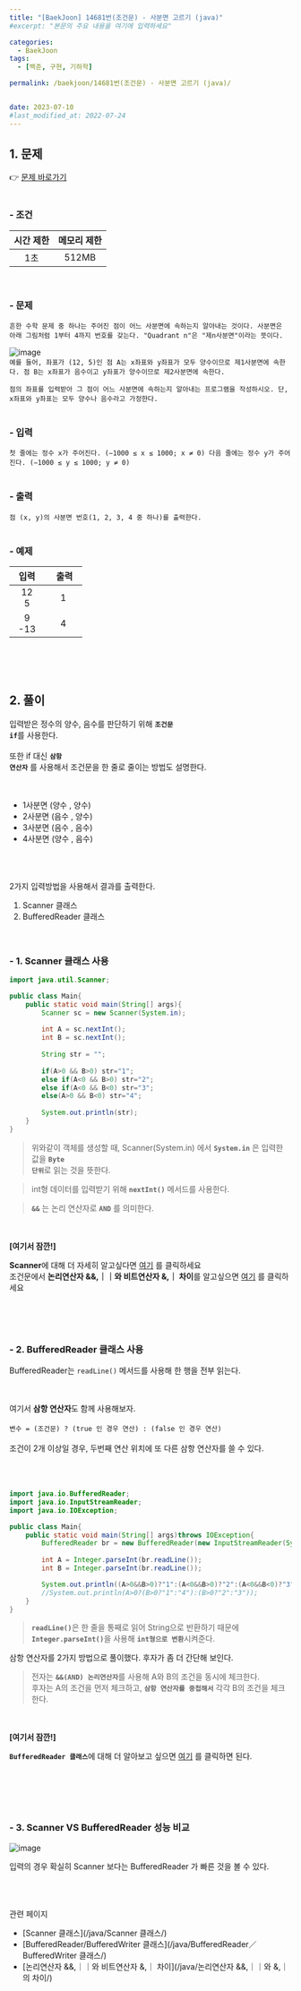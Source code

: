 ```yaml
---
title: "[BaekJoon] 14681번(조건문) - 사분면 고르기 (java)"
#excerpt: "본문의 주요 내용을 여기에 입력하세요"

categories:
  - BaekJoon
tags:
  - [백준, 구현, 기하학]

permalink: /baekjoon/14681번(조건문) - 사분면 고르기 (java)/


date: 2023-07-10
#last_modified_at: 2022-07-24
---
```


## 1. 문제
👉 [문제 바로가기](https://www.acmicpc.net/problem/14681)<br><br>
###  - 조건
  
| 시간 제한 | 메모리 제한 |
|:--------:|:--------:|
|1초|512MB|

<br>

### - 문제
```흔한 수학 문제 중 하나는 주어진 점이 어느 사분면에 속하는지 알아내는 것이다. 사분면은 아래 그림처럼 1부터 4까지 번호를 갖는다. "Quadrant n"은 "제n사분면"이라는 뜻이다.```<br>

![image](https://github.com/cjoungi/cjoungi.github.io/assets/113075984/d7f11849-16d7-4ef8-be6b-f91121ad12ea)<br>
```예를 들어, 좌표가 (12, 5)인 점 A는 x좌표와 y좌표가 모두 양수이므로 제1사분면에 속한다. 점 B는 x좌표가 음수이고 y좌표가 양수이므로 제2사분면에 속한다.```<br>

```점의 좌표를 입력받아 그 점이 어느 사분면에 속하는지 알아내는 프로그램을 작성하시오. 단, x좌표와 y좌표는 모두 양수나 음수라고 가정한다.```
<br><br>

### - 입력
```첫 줄에는 정수 x가 주어진다. (−1000 ≤ x ≤ 1000; x ≠ 0) 다음 줄에는 정수 y가 주어진다. (−1000 ≤ y ≤ 1000; y ≠ 0)```
<br><br>

### - 출력
```점 (x, y)의 사분면 번호(1, 2, 3, 4 중 하나)를 출력한다.```
<br><br>

### - 예제
  
| &nbsp;&nbsp;입력&nbsp;&nbsp; | &nbsp;&nbsp; 출력&nbsp;&nbsp; |
|:--------:|:--------:|
|12<br>5|1|
|9<br>-13|4|

  
<br><br><br>


## 2. 풀이
입력받은 정수의 양수, 음수를 판단하기 위해 <code><b>조건문 if</b></code>를 사용한다.<br><br>
또한 if 대신 <code><b>삼항 연산자</b></code> 를 사용해서 조건문을 한 줄로 줄이는 방법도 설명한다.
<br><br><br>

- 1사분면 (양수 , 양수) 
- 2사분면 (음수 , 양수) 
- 3사분면 (음수 , 음수) 
- 4사분면 (양수 , 음수) 

<br><br><br>
2가지 입력방법을 사용해서 결과를 출력한다.

1. Scanner 클래스
2. BufferedReader 클래스
<br><br><br>

### - 1. Scanner 클래스 사용
```java
import java.util.Scanner;

public class Main{
    public static void main(String[] args){
        Scanner sc = new Scanner(System.in);
        
        int A = sc.nextInt();
        int B = sc.nextInt();
        
        String str = "";
        
        if(A>0 && B>0) str="1";
        else if(A<0 && B>0) str="2";
        else if(A<0 && B<0) str="3";
        else(A>0 && B<0) str="4";
        
        System.out.println(str);
    }
}
```
> 위와같이 객체를 생성할 때, Scanner(System.in) 에서 <code><b>System.in</b></code> 은 입력한 값을 <code><b>Byte 단위</b></code>로 읽는 것을 뜻한다.

> int형 데이터를 입력받기 위해 <code><b>nextInt()</b></code> 메서드를 사용한다.

> <code><b>&&</b></code> 는 논리 연산자로 <code><b>AND</b></code> 를 의미한다.

<br><br>
<b>[여기서 잠깐!]</b>
<div class="box"><b>Scanner</b>에 대해 더 자세히 알고싶다면 <a href="/java/Scanner 클래스/"> 여기</a> 를 클릭하세요</div>
<div class="box">조건문에서 <b>논리연산자 &&,｜｜와 비트연산자 &,｜ 차이</b>를 알고싶으면 <a href="/java/논리연산자 &&,｜｜와 &,｜의 차이/"> 여기</a> 를 클릭하세요</div>

<br><br><br>

### - 2. BufferedReader 클래스 사용
BufferedReader는 `readLine()` 메서드를 사용해 한 행을 전부 읽는다.<br><br><br>

여기서 <b>삼항 연산자</b>도 함께 사용해보자.<br><br>
```변수 = (조건문) ? (true 인 경우 연산) : (false 인 경우 연산)```
<br><br>
조건이 2개 이상일 경우, 두번째 연산 위치에 또 다른 삼항 연산자를 쓸 수 있다.
<br><br><br><br>


```java
import java.io.BufferedReader;
import java.io.InputStreamReader;
import java.io.IOException;

public class Main{
    public static void main(String[] args)throws IOException{
        BufferedReader br = new BufferedReader(new InputStreamReader(System.in));
        
        int A = Integer.parseInt(br.readLine());
        int B = Integer.parseInt(br.readLine());

        System.out.println((A>0&&B>0)?"1":(A<0&&B>0)?"2":(A<0&&B<0)?"3":"4");
        //System.out.println(A>0?(B>0?"1":"4"):(B>0?"2":"3"));
    }
}
```
> <code><b>readLine()</b></code>은 한 줄을 통째로 읽어 String으로 반환하기 때문에 <code><b>Integer.parseInt()</b></code>을 사용해 <code><b>int형으로 변환</b></code>시켜준다.

삼항 연산자를 2가지 방법으로 풀이했다. 후자가 좀 더 간단해 보인다.<br>
> 전자는 <code><b>&&(AND) 논리연산자</b></code>를 사용해 A와 B의 조건을 동시에 체크한다.<br>
후자는 A의 조건을 먼저 체크하고, <code><b>삼항 연산자를 중첩해서</b></code> 각각 B의 조건을 체크한다.  

<br><br>
<b>[여기서 잠깐!]</b>
<div class="box"><code><b>BufferedReader 클래스</b></code>에 대해 더 알아보고 싶으면 <a href="/java/BufferedReader／BufferedWriter 클래스/"> 여기</a> 를 클릭하면 된다.</div>



<br><br><br><br>

### - 3. Scanner VS BufferedReader 성능 비교
![image](https://github.com/cjoungi/cjoungi.github.io/assets/113075984/3d239241-74f2-471b-b45d-e34624018107)


입력의 경우 확실히 Scanner 보다는 <span class="color">BufferedReader 가 빠른 것을 볼 수 있다.</span>


<br><br><br>
<span class="color">관련 페이지</span><br>
- [Scanner 클래스](/java/Scanner 클래스/)
- [BufferedReader/BufferedWriter 클래스](/java/BufferedReader／BufferedWriter 클래스/)
- [논리연산자 &&,｜｜와 비트연산자 &,｜ 차이](/java/논리연산자 &&,｜｜와 &,｜의 차이/)
<br><br><br>